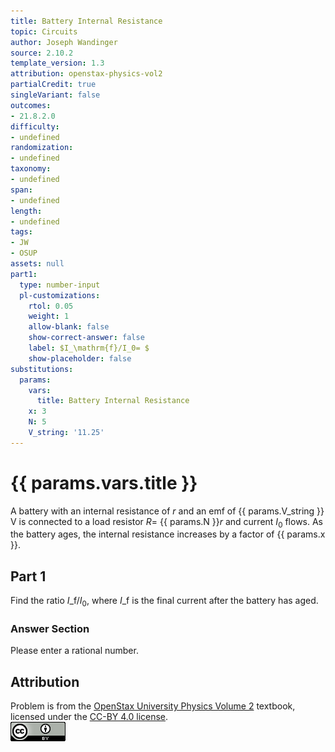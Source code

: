 ```yaml
---
title: Battery Internal Resistance
topic: Circuits
author: Joseph Wandinger
source: 2.10.2
template_version: 1.3
attribution: openstax-physics-vol2
partialCredit: true
singleVariant: false
outcomes:
- 21.8.2.0
difficulty:
- undefined
randomization:
- undefined
taxonomy:
- undefined
span:
- undefined
length:
- undefined
tags:
- JW
- OSUP
assets: null
part1:
  type: number-input
  pl-customizations:
    rtol: 0.05
    weight: 1
    allow-blank: false
    show-correct-answer: false
    label: $I_\mathrm{f}/I_0= $
    show-placeholder: false
substitutions:
  params:
    vars:
      title: Battery Internal Resistance
    x: 3
    N: 5
    V_string: '11.25'
---
```

# {{ params.vars.title }}
A battery with an internal resistance of $r$ and an emf of {{ params.V_string }}$\textrm{ V}$ is connected to a load resistor $R =$ {{ params.N }}$r$ and current $I_0$ flows.
As the battery ages, the internal resistance increases by a factor of {{ params.x }}.

## Part 1

Find the ratio $I\_\mathrm{f}/I_0$, where $I\_\mathrm{f}$ is the final current after the battery has aged.

### Answer Section

Please enter a rational number.

## Attribution

Problem is from the [OpenStax University Physics Volume 2](https://openstax.org/details/books/university-physics-volume-2) textbook, licensed under the [CC-BY 4.0 license](https://creativecommons.org/licenses/by/4.0/).<br>![Image representing the Creative Commons 4.0 BY license.](https://raw.githubusercontent.com/firasm/bits/master/by.png)